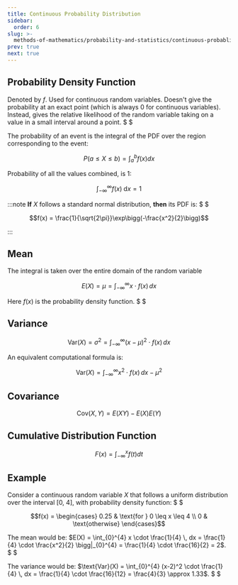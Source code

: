 ```yaml
---
title: Continuous Probability Distribution
sidebar:
  order: 6
slug: >-
  methods-of-mathematics/probability-and-statistics/continuous-probablity-distribution
prev: true
next: true
---
```


## Probability Density Function

Denoted by $f$. Used for continuous random variables. Doesn't give the probability at an exact point (which is always 0 for continuous variables). Instead, gives the relative likelihood of the random variable taking on a value in a small interval around a point. $ $

The probability of an event is the integral of the PDF over the region corresponding to the event:

```math
P(a \leq X \leq b) = \int_{a}^{b} f(x) dx
```

Probability of all the values combined, is 1:

```math
\int_{-\infty}^{\infty} f(x)\; \text{d}x = 1
```

:::note
**If** $X$ follows a standard normal distribution, **then** its PDF is: $ $

```math
f(x) = \frac{1}{\sqrt{2\pi}}\exp\bigg(-\frac{x^2}{2}\bigg)
```

:::

## Mean

The integral is taken over the entire domain of the random variable

```math
E(X) = \mu = \int_{-\infty}^{\infty} x \cdot f(x) \, dx
```

Here $f(x)$ is the probability density function. $ $

## Variance

```math
\text{Var}(X) = \sigma^2 = \int_{-\infty}^{\infty} (x - \mu)^2 \cdot f(x) \, dx
```

An equivalent computational formula is:

```math
\text{Var}(X) = \int_{-\infty}^{\infty} x^2 \cdot f(x) \, dx - \mu^2
```

## Covariance

```math
\text{Cov}(X,Y) = E(XY) - E(X)E(Y)
```

## Cumulative Distribution Function

```math
F(x) = \int_{-\infty}^{x} f(t) dt
```

## Example

Consider a continuous random variable $X$ that follows a uniform distribution over the interval [0, 4], with probability density function: $ $

```math
f(x) = \begin{cases}
0.25 & \text{for } 0 \leq x \leq 4 \\
0 & \text{otherwise}
\end{cases}
```

The mean would be: $E(X) = \int_{0}^{4} x \cdot \frac{1}{4} \, dx = \frac{1}{4} \cdot \frac{x^2}{2} \bigg|_{0}^{4} = \frac{1}{4} \cdot \frac{16}{2} = 2$. $ $

The variance would be: $\text{Var}(X) = \int_{0}^{4} (x-2)^2 \cdot \frac{1}{4} \, dx = \frac{1}{4} \cdot \frac{16}{12} = \frac{4}{3} \approx 1.33$. $ $
